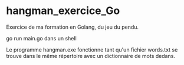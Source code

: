 # hangman_exercice_Go
Exercice de ma formation en Golang, du jeu du pendu.

go run main.go dans un shell 

Le programme hangman.exe fonctionne tant qu'un fichier words.txt se trouve dans le même répertoire avec un dictionnaire de mots dedans.
